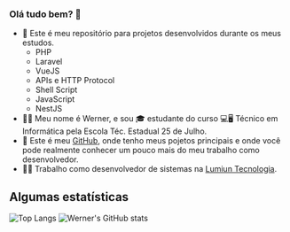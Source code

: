 ### Olá tudo bem? 👋

- 🌱 Este é meu repositório para projetos desenvolvidos durante os meus estudos.
  - PHP
  - Laravel
  - VueJS
  - APIs e HTTP Protocol
  - Shell Script
  - JavaScript
  - NestJS
- 🙋‍♂️ Meu nome é Werner, e sou 🎓 estudante do curso 💻🖥 Técnico em Informática pela Escola Téc. Estadual 25 de Julho.
- 🚀 Este é meu [GitHub](https://github.com/WernerLuiz92), onde tenho meus pojetos principais e onde você pode realmente conhecer um pouco mais do meu trabalho como desenvolvedor.
- 👨‍💻 Trabalho como desenvolvedor de sistemas na [Lumiun Tecnologia](https://www.lumiun.com/).

## Algumas estatísticas

![Top Langs](https://github-readme-stats.vercel.app/api/top-langs/?username=WernerLuiz92-Studies&show_icons=true&theme=dark)
![Werner's GitHub stats](https://github-readme-stats.vercel.app/api?username=WernerLuiz92-Studies&show_icons=true&theme=dark)
